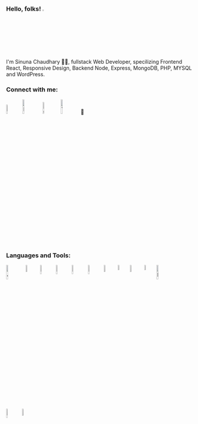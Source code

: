 ### Hello, folks! <img width="3%" src="https://raw.githubusercontent.com/MartinHeinz/MartinHeinz/master/wave.gif" alt="Gmail" />
I'm Sinuna Chaudhary 👩‍💻, fullstack Web Developer, specilizing Frontend React, Responsive Design, Backend Node, Express, MongoDB, PHP, MYSQL and WordPress.


### Connect with me: <br/>
<a href="mailto: sinuna.chaudhary@gmail.com" target="_blank"><img width="8%" src="https://img.shields.io/badge/Gmail-D14836?style=for-the-badge&logo=gmail&logoColor=white" alt="Gmail" /></a>
<a href="https://www.linkedin.com/in/sinunachaudhary/" target="_blank" ><img width="10%" src="https://img.shields.io/badge/LinkedIn-0077B5?style=for-the-badge&logo=linkedin&logoColor=white" alt="Linkedin" /></a>
<a href="https://github.com/sinuna" target="_blank"><img width="9%" src="https://img.shields.io/badge/GitHub-100000?style=for-the-badge&logo=github&logoColor=white" alt="Github"/></a>
<a href="https://www.youtube.com/channel/UCcbiyKw8IH3WFqVNYHu9hhw/videos" target="_blank"><img width="10%" src="https://img.shields.io/badge/YouTube-FF0000?style=for-the-badge&logo=youtube&logoColor=white" alt="Youtube"/></a>
 👋  

### Languages and Tools:
<img align="left" alt="JavaScript" width="10%" src="https://img.shields.io/badge/JavaScript-F7DF1E?style=for-the-badge&logo=javascript&logoColor=black" />
<img align="left" alt="React" width="7%" src="https://img.shields.io/badge/React-20232A?style=for-the-badge&logo=react&logoColor=61DAFB" />
<img align="left" alt="NodeJS" width="8%" src="https://img.shields.io/badge/Node.js-43853D?style=for-the-badge&logo=node.js&logoColor=white" />
<img align="left" alt="ExpressJS" width="8%" src="https://img.shields.io/badge/Express.js-404D59?style=for-the-badge" />
<img align="left" alt="MongoDB" width="8%" src="https://img.shields.io/badge/MongoDB-4EA94B?style=for-the-badge&logo=mongodb&logoColor=white" />
<img align="left" alt="WordPress" width="8%" src="https://upload.wikimedia.org/wikipedia/commons/2/20/WordPress_logo.svg" />
<img align="left" alt="MySQL" width="7%" src="https://img.shields.io/badge/MySQL-00000F?style=for-the-badge&logo=mysql&logoColor=white" />
<img align="left" alt="PHP" width="6%" src="https://img.shields.io/badge/PHP-777BB4?style=for-the-badge&logo=php&logoColor=white" />
<img align="left" alt="HTML5" width="7%" src="https://img.shields.io/badge/HTML-239120?style=for-the-badge&logo=html5&logoColor=white" />
<img align="left" alt="CSS3" width="6%" src="https://img.shields.io/badge/CSS-239120?&style=for-the-badge&logo=css3&logoColor=white" />
<img align="left" alt="Bootstrap" width="10%" src="https://img.shields.io/badge/Bootstrap-563D7C?style=for-the-badge&logo=bootstrap&logoColor=white" />
<img align="left" alt="JQuery" width="8%" src="https://img.shields.io/badge/jQuery-0769AD?style=for-the-badge&logo=jquery&logoColor=white" />
<img align="left" alt="SASS" width="7%" src="https://img.shields.io/badge/Sass-CC6699?style=for-the-badge&logo=sass&logoColor=white" />

<!--
**sinuna/sinuna** is a ✨ _special_ ✨ repository because its `README.md` (this file) appears on your GitHub profile.

Here are some ideas to get you started:

- 🔭 I’m currently working on ...
- 🌱 I’m currently learning ...
- 👯 I’m looking to collaborate on ...
- 🤔 I’m looking for help with ...
- 💬 Ask me about ...
- 📫 How to reach me: ...
- 😄 Pronouns: ...
- ⚡ Fun fact: ...
-->
